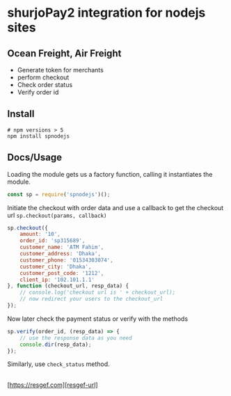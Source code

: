 # shurjoPay2 integration for nodejs sites

## Ocean Freight, Air Freight

- Generate token for merchants
- perform checkout
- Check order status
- Verify order id

## Install

```shell
# npm versions > 5
npm install spnodejs
```

## Docs/Usage

Loading the module gets us a factory function, calling it instantiates the module.

```javascript
const sp = require('spnodejs')();
```

Initiate the checkout with order data and use a callback to get the checkout url `sp.checkout(params, callback)`

```javascript
sp.checkout({
    amount: '10',
    order_id: 'sp315689',
    customer_name: 'ATM Fahim',
    customer_address: 'Dhaka',
    customer_phone: '01534303074',
    customer_city: 'Dhaka',
    customer_post_code: '1212',
    client_ip: '102.101.1.1'
}, function (checkout_url, resp_data) {
    // console.log('checkout url is ' + checkout_url);
    // now redirect your users to the checkout_url
});
```

Now later check the payment status or verify with the methods

```javascript
sp.verify(order_id, (resp_data) => {
    // use the response data as you need
    console.dir(resp_data);
});
```

Similarly, use `check_status` method.

<!--
## Contact

Minhajul Anwar; [resgef.com][resgef-url], Dhaka, Bangladesh.
<br>**Email:** [contact@resgef.com](mailto:contact@resgef.com)

## Questions or need help?

Come talk to us on the [GitHub discussion][gh-discussion]

## Social Media and links

[Twitter](https://twitter.com/intent/follow?original_referer=https%3A%2F%2Fgithub.com%2FMinhajulAnwar&screen_name=MinhajulAnwar) &nbsp;&nbsp;
[GitHub-Blog](https://minhajme.github.io/blog/) &nbsp;&nbsp;
-->
<br>[https://resgef.com][resgef-url] &nbsp;&nbsp;

[ff-introsite-gh-pages]: https://freightforward.github.io

[ff-doc-gh-pages]: https://freightforward.github.io/docs/

[gh-discussion]: https://github.com/minhajme/sp2nodejs/discussions

[dev-gh]: https://github.com/minhajme

[resgef-url]: https://resgef.com
